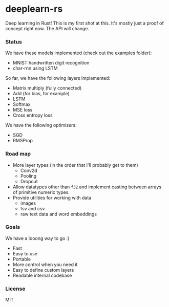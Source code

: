 # deeplearn-rs

Deep learning in Rust! This is my first shot at this. It's mostly just a proof of concept right now. The API will change.

### Status

We have these models implemented (check out the examples folder):
- MNIST handwritten digit recognition
- char-rnn using LSTM

So far, we have the following layers implemented:

- Matrix multiply (fully connected)
- Add (for bias, for example)
- LSTM
- Softmax
- MSE loss
- Cross entropy loss

We have the following optimizers:
- SGD
- RMSProp

### Road map

- More layer types (in the order that I'll probably get to them)
    - Conv2d
    - Pooling
    - Dropout
- Allow datatypes other than `f32` and implement casting between arrays of primitive numeric types.
- Provide utilities for working with data
    - images
    - tsv and csv
    - raw text data and word embeddings

### Goals

We have a looong way to go :)

- Fast
- Easy to use
- Portable
- More control when you need it
- Easy to define custom layers
- Readable internal codebase

### License

MIT
